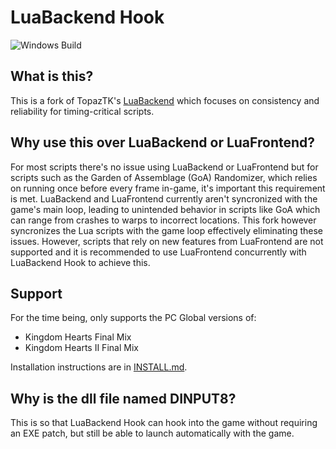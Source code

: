 # LuaBackend Hook
![Windows Build](https://github.com/Sirius902/LuaBackend/workflows/CI/badge.svg)

## What is this?

This is a fork of TopazTK's [LuaBackend](https://github.com/TopazTK/LuaBackend) which focuses on
consistency and reliability for timing-critical scripts.

## Why use this over LuaBackend or LuaFrontend?

For most scripts there's no issue using LuaBackend or LuaFrontend but for scripts such as the 
Garden of Assemblage (GoA) Randomizer, which relies on running once before every frame in-game, it's
important this requirement is met. LuaBackend and LuaFrontend currently aren't syncronized with
the game's main loop, leading to unintended behavior in scripts like GoA which can range from
crashes to warps to incorrect locations. This fork however syncronizes the Lua scripts with the game
loop effectively eliminating these issues. However, scripts that rely on new features from LuaFrontend
are not supported and it is recommended to use LuaFrontend concurrently with LuaBackend Hook to achieve this.

## Support
For the time being, only supports the PC Global versions of:
* Kingdom Hearts Final Mix
* Kingdom Hearts II Final Mix

Installation instructions are in [INSTALL.md](INSTALL.md).

## Why is the dll file named DINPUT8?
This is so that LuaBackend Hook can hook into the game without requiring an EXE patch, but still
be able to launch automatically with the game.
